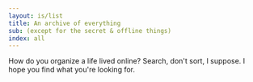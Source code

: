 ```yaml
---
layout: is/list
title: An archive of everything
sub: (except for the secret & offline things)
index: all
---
```


How do you organize a life lived online?
Search, don't sort, I suppose.
I hope you find what you're looking for.

<!-- intro -->
